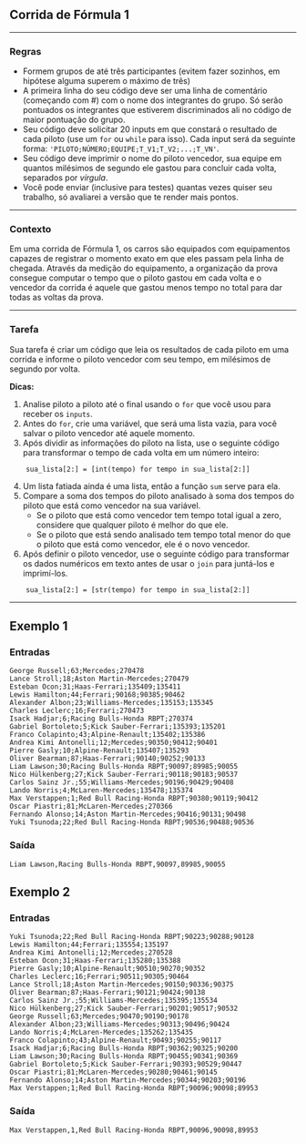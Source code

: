 ## Corrida de Fórmula 1

---

### Regras
* Formem grupos de até três participantes (evitem fazer sozinhos, em hipótese alguma superem o máximo de três)
* A primeira linha do seu código deve ser uma linha de comentário (começando com #) com o nome dos integrantes do grupo. Só serão pontuados os integrantes que estiverem discriminados ali no código de maior pontuação do grupo.
* Seu código deve solicitar 20 inputs em que constará o resultado de cada piloto (use um `for` ou `while` para isso). Cada input será da seguinte forma: `'PILOTO;NÚMERO;EQUIPE;T_V1;T_V2;...;T_VN'`.
* Seu código deve imprimir o nome do piloto vencedor, sua equipe em quantos milésimos de segundo ele gastou para concluir cada volta, separados por *vírgula*.
* Você pode enviar (inclusive para testes) quantas vezes quiser seu trabalho, só avaliarei a versão que te render mais pontos.

---

### Contexto

Em uma corrida de Fórmula 1, os carros são equipados com equipamentos capazes de registrar o momento exato em que eles passam pela linha de chegada. Através da medição do equipamento, a organização da prova consegue computar o tempo que o piloto gastou em cada volta e o vencedor da corrida é aquele que gastou menos tempo no total para dar todas as voltas da prova.


---

### Tarefa

Sua tarefa é criar um código que leia os resultados de cada piloto em uma corrida e informe o piloto vencedor com seu tempo, em milésimos de segundo por volta.

**Dicas:**

1.  Analise piloto a piloto até o final usando o `for` que você usou para receber os `inputs`.
2.  Antes do `for`, crie uma variável, que será uma lista vazia, para você salvar o piloto vencedor até aquele momento.
3.  Após dividir as informações do piloto na lista, use o seguinte código para transformar o tempo de cada volta em um número inteiro:
```console?lang=python&prompt=>>>
    sua_lista[2:] = [int(tempo) for tempo in sua_lista[2:]]
```
4. Um lista fatiada ainda é uma lista, então a função `sum` serve para ela.
5. Compare a soma dos tempos do piloto analisado à soma dos tempos do piloto que está como vencedor na sua variável.
    * Se o piloto que está como vencedor tem tempo total igual a zero, considere que qualquer piloto é melhor do que ele.
    * Se o piloto que está sendo analisado tem tempo total menor do que o piloto que está como vencedor, ele é o novo vencedor.
6. Após definir o piloto vencedor, use o seguinte código para transformar os dados numéricos em texto antes de usar o `join` para juntá-los e imprimí-los.
```console?lang=python&prompt=>>>
    sua_lista[2:] = [str(tempo) for tempo in sua_lista[2:]]
```

---

## Exemplo 1
### Entradas
```console?lang=python&prompt=>>>
George Russell;63;Mercedes;270478
Lance Stroll;18;Aston Martin-Mercedes;270479
Esteban Ocon;31;Haas-Ferrari;135409;135411
Lewis Hamilton;44;Ferrari;90168;90385;90462
Alexander Albon;23;Williams-Mercedes;135153;135345
Charles Leclerc;16;Ferrari;270473
Isack Hadjar;6;Racing Bulls-Honda RBPT;270374
Gabriel Bortoleto;5;Kick Sauber-Ferrari;135393;135201
Franco Colapinto;43;Alpine-Renault;135402;135386
Andrea Kimi Antonelli;12;Mercedes;90350;90412;90401
Pierre Gasly;10;Alpine-Renault;135407;135293
Oliver Bearman;87;Haas-Ferrari;90140;90252;90133
Liam Lawson;30;Racing Bulls-Honda RBPT;90097;89985;90055
Nico Hülkenberg;27;Kick Sauber-Ferrari;90118;90183;90537
Carlos Sainz Jr.;55;Williams-Mercedes;90196;90429;90408
Lando Norris;4;McLaren-Mercedes;135478;135374
Max Verstappen;1;Red Bull Racing-Honda RBPT;90380;90119;90412
Oscar Piastri;81;McLaren-Mercedes;270366
Fernando Alonso;14;Aston Martin-Mercedes;90416;90131;90498
Yuki Tsunoda;22;Red Bull Racing-Honda RBPT;90536;90488;90536
```
### Saída
```console?lang=python&prompt=>>>
Liam Lawson,Racing Bulls-Honda RBPT,90097,89985,90055
```

## Exemplo 2
### Entradas
```console?lang=python&prompt=>>>
Yuki Tsunoda;22;Red Bull Racing-Honda RBPT;90223;90288;90128
Lewis Hamilton;44;Ferrari;135554;135197
Andrea Kimi Antonelli;12;Mercedes;270528
Esteban Ocon;31;Haas-Ferrari;135280;135388
Pierre Gasly;10;Alpine-Renault;90510;90270;90352
Charles Leclerc;16;Ferrari;90511;90305;90464
Lance Stroll;18;Aston Martin-Mercedes;90150;90336;90375
Oliver Bearman;87;Haas-Ferrari;90121;90424;90138
Carlos Sainz Jr.;55;Williams-Mercedes;135395;135534
Nico Hülkenberg;27;Kick Sauber-Ferrari;90201;90517;90532
George Russell;63;Mercedes;90470;90190;90178
Alexander Albon;23;Williams-Mercedes;90313;90496;90424
Lando Norris;4;McLaren-Mercedes;135262;135435
Franco Colapinto;43;Alpine-Renault;90493;90255;90117
Isack Hadjar;6;Racing Bulls-Honda RBPT;90362;90325;90200
Liam Lawson;30;Racing Bulls-Honda RBPT;90455;90341;90369
Gabriel Bortoleto;5;Kick Sauber-Ferrari;90393;90529;90447
Oscar Piastri;81;McLaren-Mercedes;90280;90461;90145
Fernando Alonso;14;Aston Martin-Mercedes;90344;90203;90196
Max Verstappen;1;Red Bull Racing-Honda RBPT;90096;90098;89953
```
### Saída
```console?lang=python&prompt=>>>
Max Verstappen,1,Red Bull Racing-Honda RBPT,90096,90098,89953
```


